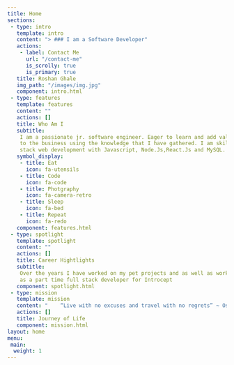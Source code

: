 ```yaml
---
title: Home
sections:
 - type: intro
   template: intro
   content: "> ### I am a Software Developer"
   actions:
    - label: Contact Me
      url: "/contact-me"
      is_scrolly: true
      is_primary: true
   title: Roshan Ghale
   img_path: "/images/img.jpg"
   component: intro.html
 - type: features
   template: features
   content: ""
   actions: []
   title: Who Am I
   subtitle:
    I am a passionate jr. software engineer. Eager to learn and add value
    to the business using the knowledge that I have gathered. I am skilled in full
    stack web development with Javascript, Node.Js,React.Js and MySQL.
   symbol_display:
    - title: Eat
      icon: fa-utensils
    - title: Code
      icon: fa-code
    - title: Photgraphy
      icon: fa-camera-retro
    - title: Sleep
      icon: fa-bed
    - title: Repeat
      icon: fa-redo
   component: features.html
 - type: spotlight
   template: spotlight
   content: ""
   actions: []
   title: Career Hightlights
   subtitle:
    Over the years I have worked on my pet projects and as well as worked
    as a part time full stack developer for Introcept
   component: spotlight.html
 - type: mission
   template: mission
   content: "    “Live with no excuses and travel with no regrets” ~ Oscar Wilde."
   actions: []
   title: Journey of Life
   component: mission.html
layout: home
menu:
 main:
  weight: 1
---
```

